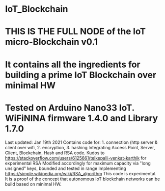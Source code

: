 # IoT_Blockchain
# THIS IS THE FULL NODE of the IoT micro-Blockchain v0.1
# It contains all the ingredients for building a prime IoT Blockchain over minimal HW 
# Tested on Arduino Nano33 IoT. WiFiNINA firmware 1.4.0 and Library 1.7.0
Last updated: Jan 19th 2021
Contains code for: 1. connection (http server & client over wifi, 2. encryption, 3. hashing
Integrating Access Point, Server, Client, Blockchain, Hash and RSA code. 
Kudos to https://stackoverflow.com/users/6125661/telkepalli-venkat-karthik for experimental RSA
Modified accordingly for maximum capacity via "long unsigned" keys, bounded and tested in range
Implementing https://simple.wikipedia.org/wiki/RSA_algorithm
This code is experimental. It is a proof of the concept that autonomous IoT blockchain networks can be build based on minimal HW.
